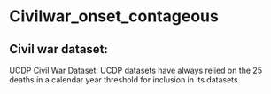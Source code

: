 # Civilwar_onset_contageous

## Civil war dataset:
UCDP Civil War Dataset:  UCDP datasets have always relied on the 25 deaths in a calendar year threshold for inclusion in its datasets.
